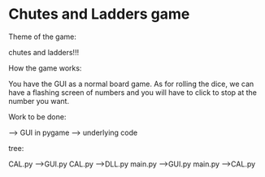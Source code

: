 # Chutes and Ladders game

Theme of the game:

chutes and ladders!!!

How the game works:

You have the GUI as a normal board game. As for rolling the dice, we can have a flashing screen of numbers and you will have to click to stop at the number you want. 

Work to be done:

--> GUI in pygame
--> underlying code

tree:

CAL.py -->GUI.py
CAL.py -->DLL.py
main.py -->GUI.py
main.py -->CAL.py
